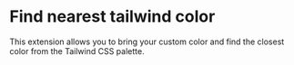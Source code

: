 # Find nearest tailwind color

This extension allows you to bring your custom color and find the closest color from the Tailwind CSS palette.